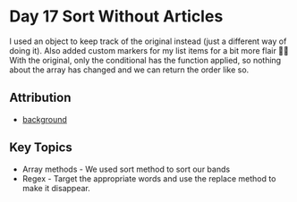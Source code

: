 # Day 17 Sort Without Articles

I used an object to keep track of the original instead (just a different way of doing it). Also added custom markers for my list items for a bit more flair 🎵🎸  
With the original, only the conditional has the function applied, so nothing about the array has changed and we can return the order like so. 

## Attribution
* [background](https://unsplash.com/photos/people-raising-hands-on-concert-jfU3_67YiwQ)


## Key Topics
* Array methods - We used sort method to sort our bands
* Regex - Target the appropriate words and use the replace method to make it disappear.
